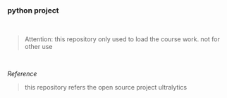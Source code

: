 ### python project
<br>

> Attention: this repository only used to load the course work.
>            not for other use

<br>

*Reference*
<br>
> this repository refers the open source project ultralytics
